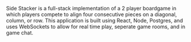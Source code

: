 Side Stacker is a full-stack implementation of a 2 player boardgame in which players compete to align four consecutive pieces on a diagonal, column, or row. This application is built using React, Node, Postgres, and uses WebSockets to allow for real time play, seperate game rooms, and in game chat.
